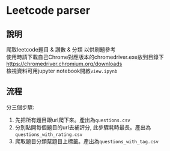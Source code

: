 # Leetcode parser

## 說明
爬取leetcode題目 & 讚數 & 分類 以供刷題參考  
使用時請下載自己Chrome對應版本的chromedriver.exe放到目錄下 https://chromedriver.chromium.org/downloads  
檢視資料可用jupyter notebook開啟`view.ipynb`


## 流程
分三個步驟:
1. 先把所有題目跟url爬下來。產出為`questions.csv`  
2. 分別點開每個題目的url去補評分, 此步驟耗時最長。產出為`questions_with_rating.csv`  
3. 爬取題目分類幫題目上標籤。產出為`questions_with_tag.csv`  
